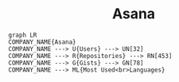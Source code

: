 <h1 align="center">Asana</h1>

```mermaid
graph LR
COMPANY_NAME{Asana}
COMPANY_NAME ---> U{Users} ---> UN[32]
COMPANY_NAME ---> R{Repositories} ---> RN[453]
COMPANY_NAME ---> G{Gists} ---> GN[78]
COMPANY_NAME ---> ML{Most Used<br>Languages}
```
